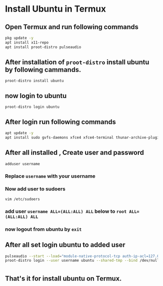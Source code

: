 # Install Ubuntu in Termux
## Open Termux and run following commands

```bash
pkg update -y
apt install x11-repo
apt install proot-distro pulseaudio
```

## After installation of `proot-distro` install ubuntu by following cammands.

`proot-distro install ubuntu`

## now login to ubuntu
`proot-distro login ubuntu`

## After login run following commands
```bash
apt update -y
apt install sudo gvfs-daemons xfce4 xfce4-terminal thunar-archive-plugin ffmpeg tzdata apt-utils xz-utils vim dbus-x11
```

## After all installed , Create user and password

`adduser username`
### Replace `username` with your username

### Now add user to sudoers
`vim /etc/sudoers`
### add user `username ALL=(ALL:ALL) ALL` below to `root ALL=(ALL:ALL) ALL`
### now logout from ubuntu  by `exit`

## After all set login ubuntu to added user
```bash
pulseaudio --start --load="module-native-protocol-tcp auth-ip-acl=127.0.0.1 auth-anonymous=1" --exit-idle-time=-1
proot-distro login --user username ubuntu --shared-tmp --bind /dev/null:/proc/sys/kernel/cap_last_cap
```
#
## That's it for install ubuntu on Termux.

